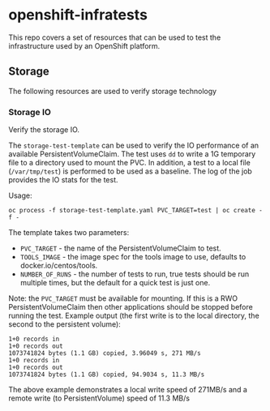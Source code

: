 # openshift-infratests

This repo covers a set of resources that can be used to test the infrastructure used by an OpenShift platform.

## Storage
The following resources are used to verify storage technology

### Storage IO
Verify the storage IO. 

The `storage-test-template` can be used to verify the IO performance of an available PersistentVolumeClaim. The test uses `dd` to write a 1G temporary file to a directory used to mount the PVC. In addition, a test to a local file (`/var/tmp/test`) is performed to be used as a baseline. The log of the job provides the IO stats for the test. 

Usage:
```
oc process -f storage-test-template.yaml PVC_TARGET=test | oc create -f -
```

The template takes two parameters:
 * `PVC_TARGET` - the name of the PersistentVolumeClaim to test.
 * `TOOLS_IMAGE` - the image spec for the tools image to use, defaults to docker.io/centos/tools.
 * `NUMBER_OF_RUNS` - the number of tests to run, true tests should be run multiple times, but the default for a quick test is just one. 

Note: the `PVC_TARGET` must be available for mounting. If this is a RWO PersistentVolumeClaim then other applications should be stopped before running the test. 
Example output (the first write is to the local directory, the second to the persistent volume):
```
1+0 records in
1+0 records out
1073741824 bytes (1.1 GB) copied, 3.96049 s, 271 MB/s
1+0 records in
1+0 records out
1073741824 bytes (1.1 GB) copied, 94.9034 s, 11.3 MB/s
```

The above example demonstrates a local write speed of 271MB/s and a remote write (to PersistentVolume) speed of 11.3 MB/s
